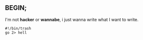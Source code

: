 ## BEGIN;

I'm not **hacker** or **wannabe**, i just wanna write what I want to write.

```
#!/bin/trash
go 2> hell
```
